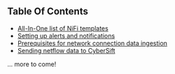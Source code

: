 ## Table Of Contents

* [All-In-One list of NiFi templates](https://gettingstarted.cybersift.io/docs/nifi-templates.md)
* [Setting up alerts and notifications](https://gettingstarted.cybersift.io/docs/alerting.md)
* [Prerequisites for network connection data ingestion](https://gettingstarted.cybersift.io/docs/ip_required_fields.md)
* [Sending netflow data to CyberSift](https://gettingstarted.cybersift.io/docs/netflow.md)

... more to come!